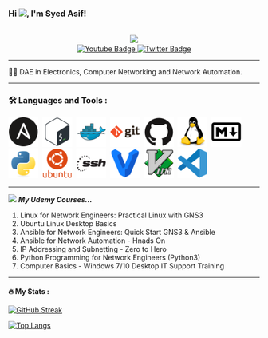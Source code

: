 ### Hi <img src="https://raw.githubusercontent.com/MartinHeinz/MartinHeinz/master/wave.gif" width="30px">, I'm Syed Asif!
<img src="https://komarev.com/ghpvc/?username=sydasif&style=flat-square&color=blue" alt=""/>

<div id="header" align="center">
  <img src="https://media.giphy.com/media/26n7b7PjSOZJwVCmY/giphy.gif" width="150"/>
</div>

<div id="badges" align="center">
  <a href="https://www.youtube.com/channel/UC56G34p29vHXIaAmvz5mriQ">
    <img src="https://img.shields.io/badge/YouTube-red?style=for-the-badge&logo=youtube&logoColor=white" alt="Youtube Badge"/>
  </a>
  <a href="https://twitter.com/SydAsif78">
    <img src="https://img.shields.io/badge/Twitter-blue?style=for-the-badge&logo=twitter&logoColor=white" alt="Twitter Badge"/>
  </a>
</div>

---

:man_technologist: DAE in Electronics, Computer Networking and Network Automation.

---

### :hammer_and_wrench: Languages and Tools :

<div>
  <img src="https://github.com/devicons/devicon/blob/master/icons/ansible/ansible-original.svg" title="Ansible" alt="Ansible" width="60" height="60"/>&nbsp;
  <img src="https://github.com/devicons/devicon/blob/master/icons/bash/bash-original.svg" title="Bash" alt="Bash" width="60" height="60"/>&nbsp;
  <img src="https://github.com/devicons/devicon/blob/master/icons/docker/docker-original.svg" title="Docker" alt="Docker" width="60" height="60"/>&nbsp;
  <img src="https://github.com/devicons/devicon/blob/master/icons/git/git-original-wordmark.svg" title="Git" **alt="Git" width="60" height="60"/>&nbsp;
  <img src="https://github.com/devicons/devicon/blob/master/icons/github/github-original.svg" title="Github" alt="Github" width="60" height="60"/>&nbsp;
  <img src="https://github.com/devicons/devicon/blob/master/icons/linux/linux-original.svg" title="Linux" alt="Linux" width="60" height="60"/>&nbsp;
  <img src="https://github.com/devicons/devicon/blob/master/icons/markdown/markdown-original.svg" title="Markdown" alt="Markdown" width="60" height="60"/>&nbsp;
  <img src="https://github.com/devicons/devicon/blob/master/icons/python/python-original.svg" title="Python" alt="Python" width="60" height="60"/>&nbsp;
  <img src="https://github.com/devicons/devicon/blob/master/icons/ubuntu/ubuntu-plain-wordmark.svg" title="Ubuntu" alt="Ubuntu" width="60" height="60"/>&nbsp;
  <img src="https://github.com/devicons/devicon/blob/master/icons/ssh/ssh-original-wordmark.svg" title="Ssh" alt="Ssh" width="60" height="60"/>&nbsp;
  <img src="https://github.com/devicons/devicon/blob/master/icons/vagrant/vagrant-original.svg" title="Vagrant" alt="Vagrant" width="60" height="60"/>&nbsp;
  <img src="https://github.com/devicons/devicon/blob/master/icons/vim/vim-original.svg" title="Vim" alt="Vim" width="60" height="60"/>&nbsp;
  <img src="https://github.com/devicons/devicon/blob/master/icons/vscode/vscode-original.svg" title="vscode" alt="vscode" width="60" height="60"/>
</div>

---

<img src="https://media.giphy.com/media/iY8CRBdQXODJSCERIr/giphy.gif" width="30px">&nbsp;***My Udemy Courses...***

1. Linux for Network Engineers: Practical Linux with GNS3
2. Ubuntu Linux Desktop Basics
3. Ansible for Network Engineers: Quick Start GNS3 & Ansible
4. Ansible for Network Automation - Hnads On
5. IP Addressing and Subnetting - Zero to Hero
6. Python Programming for Network Engineers (Python3) 
7. Computer Basics - Windows 7/10 Desktop IT Support Training
    
---

#### :fire: My Stats :
  
  [![GitHub Streak](http://github-readme-streak-stats.herokuapp.com?user=sydasif&theme=dark&background=000000)](https://git.io/streak-stats)
  
  [![Top Langs](https://github-readme-stats.vercel.app/api/top-langs/?username=sydasif&layout=compact&theme=vision-friendly-dark)](https://github.com/anuraghazra/github-readme-stats)
  
